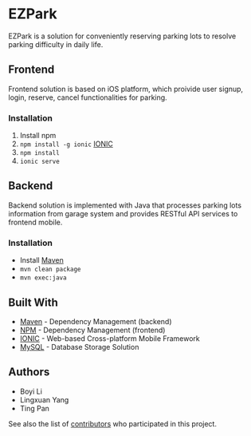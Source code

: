 # EZPark

EZPark is a solution for conveniently reserving parking lots to resolve parking difficulty in daily life.

## Frontend

Frontend solution is based on iOS platform, which proivide user signup, login, reserve, cancel functionalities for parking.

### Installation

1. Install npm
2. `npm install -g ionic` [IONIC](https://ionicframework.com/getting-started/)
3. `npm install`
4. `ionic serve`

## Backend

Backend solution is implemented with Java that processes parking lots information from garage system and provides RESTful API services to frontend mobile.

### Installation

- Install [Maven](https://maven.apache.org)
- `mvn clean package`
- `mvn exec:java`

## Built With

- [Maven](https://maven.apache.org) - Dependency Management (backend)
- [NPM](https://www.npmjs.com) - Dependency Management (frontend)
- [IONIC](https://ionicframework.com) - Web-based Cross-platform Mobile Framework
- [MySQL](https://www.mysql.com) - Database Storage Solution

## Authors
- Boyi Li
- Lingxuan Yang
- Ting Pan

See also the list of [contributors](https://github.com/mikeYng/IOT_finalProject/graphs/contributors) who participated in this project.
